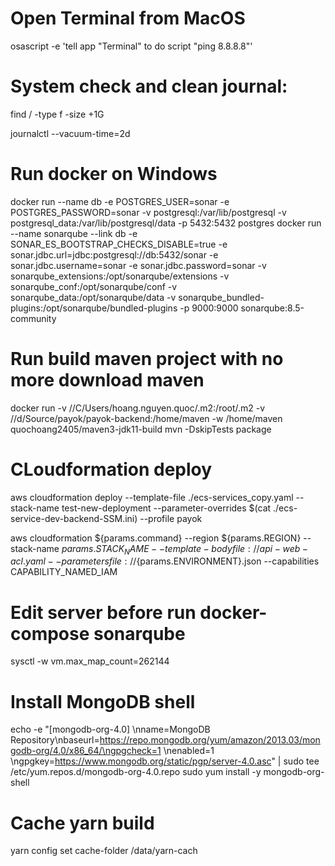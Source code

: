 # Open Terminal from MacOS

osascript -e 'tell app "Terminal" to do script "ping 8.8.8.8"'

# System check and clean journal:

find / -type f -size +1G 

journalctl --vacuum-time=2d




# Run docker on Windows 
docker run --name db -e POSTGRES_USER=sonar -e POSTGRES_PASSWORD=sonar -v postgresql:/var/lib/postgresql -v postgresql_data:/var/lib/postgresql/data -p 5432:5432 postgres
docker run --name sonarqube --link db -e SONAR_ES_BOOTSTRAP_CHECKS_DISABLE=true -e sonar.jdbc.url=jdbc:postgresql://db:5432/sonar -e sonar.jdbc.username=sonar -e sonar.jdbc.password=sonar  -v sonarqube_extensions:/opt/sonarqube/extensions -v sonarqube_conf:/opt/sonarqube/conf -v sonarqube_data:/opt/sonarqube/data -v sonarqube_bundled-plugins:/opt/sonarqube/bundled-plugins -p 9000:9000 sonarqube:8.5-community

# Run build maven project with no more download maven
docker run -v //C/Users/hoang.nguyen.quoc/.m2:/root/.m2 -v //d/Source/payok/payok-backend:/home/maven -w /home/maven quochoang2405/maven3-jdk11-build mvn -DskipTests package


# CLoudformation deploy
aws cloudformation deploy --template-file ./ecs-services_copy.yaml --stack-name test-new-deployment --parameter-overrides $(cat ./ecs-service-dev-backend-SSM.ini) --profile payok

aws cloudformation ${params.command} --region ${params.REGION} --stack-name ${params.STACK_NAME} --template-body file://api-web-acl.yaml --parameters file://${params.ENVIRONMENT}.json --capabilities CAPABILITY_NAMED_IAM

# Edit server before run docker-compose sonarqube

sysctl -w vm.max_map_count=262144

# Install MongoDB shell
echo -e "[mongodb-org-4.0] \nname=MongoDB Repository\nbaseurl=https://repo.mongodb.org/yum/amazon/2013.03/mongodb-org/4.0/x86_64/\ngpgcheck=1 \nenabled=1 \ngpgkey=https://www.mongodb.org/static/pgp/server-4.0.asc" | sudo tee /etc/yum.repos.d/mongodb-org-4.0.repo
sudo yum install -y mongodb-org-shell


# Cache yarn build
yarn config set cache-folder /data/yarn-cach






